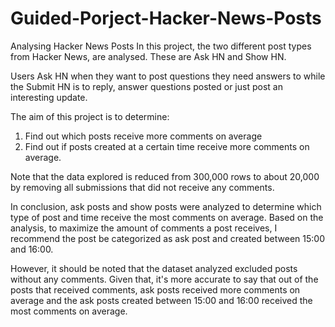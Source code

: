 # Guided-Porject-Hacker-News-Posts
Analysing Hacker News Posts
In this project, the two different post types from Hacker News, are analysed.
These are Ask HN and Show HN.

Users Ask HN when they want to post questions they need answers to while the
Submit HN is to reply, answer questions posted or just post an interesting update.

The aim of this project is to determine:
1. Find out which posts receive more comments on average
2. Find out if posts created at a certain time receive more comments on average.

Note that the data explored is reduced from 300,000 rows to about 20,000 by removing all submissions that did not receive any comments.

In conclusion, ask posts and show posts were analyzed to determine which type of post and time
receive the most comments on average. Based on the analysis, to maximize the amount of comments a post receives, I recommend the post be categorized as ask post and created between 15:00 and 16:00.

However, it should be noted that the dataset analyzed excluded posts without any comments. Given that, it's more accurate to say that out of the posts that received comments, ask posts received more comments on average and the ask posts created between 15:00 and 16:00 received the most comments on average.
